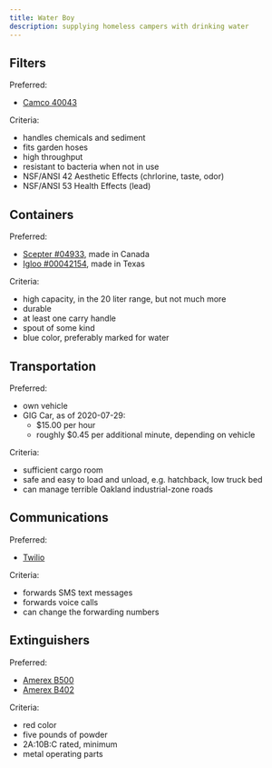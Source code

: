 ```yaml
---
title: Water Boy
description: supplying homeless campers with drinking water
---
```


<h2 id="filters">Filters</h2>

Preferred:
- [Camco 40043](http://www.camco.net/tastepure-water-filter-kdf-w-flexible-hose-protector-llc-40043)

Criteria:
- handles chemicals and sediment
- fits garden hoses
- high throughput
- resistant to bacteria when not in use
- NSF/ANSI 42 Aesthetic Effects (chrlorine, taste, odor)
- NSF/ANSI 53 Health Effects (lead)

<h2 id="containers">Containers</h2>

Preferred:
- [Scepter #04933](https://scepter.com/products/consumer-products/5-gallon-20-litre-water-can/), made in Canada
- [Igloo #00042154](https://www.igloocoolers.com/products/42154-6-gallon-water-container-ii-blue), made in Texas

Criteria:
- high capacity, in the 20 liter range, but not much more
- durable
- at least one carry handle
- spout of some kind
- blue color, preferably marked for water

<h2 id="transportation">Transportation</h2>

Preferred:
- own vehicle
- GIG Car, as of 2020-07-29:
  - $15.00 per hour
  - roughly $0.45 per additional minute, depending on vehicle

Criteria:
- sufficient cargo room
- safe and easy to load and unload, e.g. hatchback, low truck bed
- can manage terrible Oakland industrial-zone roads

<h2 id="communications">Communications</h2>

Preferred:
- [Twilio](https://twilio.com)

Criteria:
- forwards SMS text messages
- forwards voice calls
- can change the forwarding numbers

<h2 id="extinguishers">Extinguishers</h2>

Preferred:
- [Amerex B500](https://amerexfireextinguishers.com/products/amerex-5lb-abc-b500?variant=34999427281)
- [Amerex B402](https://amerexfireextinguishers.com/products/amerex-5lb-abc-b402?variant=34999427857)

Criteria:
- red color
- five pounds of powder
- 2A:10B:C rated, minimum
- metal operating parts
